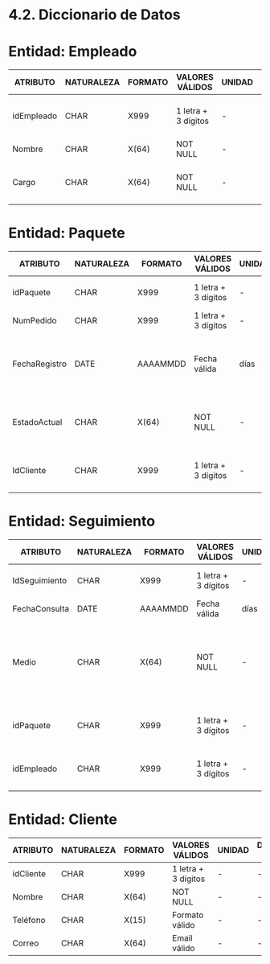 # 4.2. Diccionario de Datos

# Entidad: Empleado

 ATRIBUTO  | NATURALEZA | FORMATO | VALORES VÁLIDOS       | UNIDAD | DERIVADA DE | SEMÁNTICA                     | ONTOLOGÍA                              |
|-----------|------------|---------|-----------------------|--------|-------------|-------------------------------|----------------------------------------|
| idEmpleado | CHAR      | X999    | 1 letra + 3 dígitos   | -      | -           | Identificador único           | Permite identificar a cada empleado               |
| Nombre    | CHAR      | X(64)   | NOT NULL              | -      | -           | Nombre completo               | Nombre del empleado                    |
| Cargo     | CHAR      | X(64)   | NOT NULL              | -      | -           | Puesto/función                | Rol del empleado dentro de la empresa                      |



# Entidad: Paquete


| ATRIBUTO    | NATURALEZA | FORMATO | VALORES VÁLIDOS       | UNIDAD | DERIVADA DE | SEMÁNTICA                     | ONTOLOGÍA                              |
|-------------|------------|---------|-----------------------|--------|-------------|-------------------------------|----------------------------------------|
| idPaquete   | CHAR      | X999    | 1 letra + 3 dígitos   | -      | -           | Identificador único           | Identifica cada paquete                |
| NumPedido   | CHAR      | X999    | 1 letra + 3 dígitos   | -      | -           | Número de pedido              | Vinculación con pedido                 |
| FechaRegistro | DATE    | AAAAMMDD | Fecha válida         | días   | -           | Fecha de registro             | Permite conocer el día en que el cliente realizo el pedido                    |
| EstadoActual | CHAR    | X(64)   | NOT NULL              | -      | -           | Estado del paquete            | Permite conocer la situación actual del paquete                      |
| IdCliente   | CHAR      | X999    | 1 letra + 3 dígitos   | -      | Cliente     | Cliente asociado              | Permite identificar al dueño  del paquete   

# Entidad: Seguimiento

| ATRIBUTO    | NATURALEZA | FORMATO | VALORES VÁLIDOS       | UNIDAD | DERIVADA DE | SEMÁNTICA                     | ONTOLOGÍA                              |
|-------------|------------|---------|-----------------------|--------|-------------|-------------------------------|----------------------------------------|
| IdSeguimiento | CHAR    | X999    | 1 letra + 3 dígitos   | -      | -           | Identificador único           | Identifica cada seguimiento            |
| FechaConsulta | DATE    | AAAAMMDD | Fecha válida         | días   | -           | Fecha de consulta             | Momento de verificación                |
| Medio       | CHAR      | X(64)   | NOT NULL              | -      | -           | Medio de contacto             | Permite conocer cómo se realizó el seguimiento, por app móvil o página web         |
| idPaquete   | CHAR      | X999    | 1 letra + 3 dígitos   | -      | Paquete     | Identificador del Paquete asociado              | Permite conocer el paquete seguido                        |
| idEmpleado  | CHAR      | X999    | 1 letra + 3 dígitos   | -      | Empleado    | Empleado registrador          | Es el responsable del seguimiento            |


# Entidad: Cliente

| ATRIBUTO | NATURALEZA | FORMATO | VALORES VÁLIDOS       | UNIDAD | DERIVADA DE | SEMÁNTICA                     | ONTOLOGÍA                              |
|----------|------------|---------|-----------------------|--------|-------------|-------------------------------|----------------------------------------|
| idCliente | CHAR      | X999    | 1 letra + 3 dígitos   | -      | -           | Identificador único           | Identifica cada cliente                |
| Nombre   | CHAR      | X(64)   | NOT NULL              | -      | -           | Nombre completo               | Nombre del cliente                     |
| Teléfono | CHAR      | X(15)   | Formato válido        | -      | -           | Contacto telefónico           | Medio de comunicación                  |
| Correo   | CHAR      | X(64)   | Email válido          | -      | -           | Correo electrónico            | Contacto electrónico                   |

